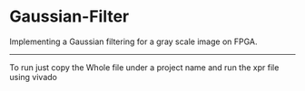 # Gaussian-Filter
Implementing a Gaussian filtering for a gray scale image on FPGA. 

---------------
To run just copy the Whole file under a project name and run the xpr file using vivado
